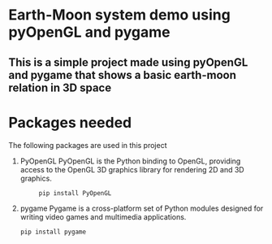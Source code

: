 # Earth-Moon system demo using pyOpenGL and pygame
This is a simple project made using pyOpenGL and pygame that shows a basic earth-moon relation in 3D space
---
# Packages needed
The following packages are used in this project
1. PyOpenGL
   PyOpenGL is the Python binding to OpenGL, providing access to the OpenGL 3D graphics library for rendering 2D and 3D graphics.
     ```
          pip install PyOpenGL
     ```
3. pygame
   Pygame is a cross-platform set of Python modules designed for writing video games and multimedia applications.
   ```
   pip install pygame
  ```
